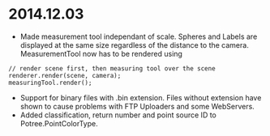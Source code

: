 

# 2014.12.03

* Made measurement tool independant of scale. Spheres and Labels are displayed at the same size regardless of the distance to the camera.
  MeasurementTool now has to be rendered using 

```  
// render scene first, then measuring tool over the scene
renderer.render(scene, camera);
measuringTool.render();
```


  
* Support for binary files with .bin extension. Files without extension have shown to cause problems with FTP Uploaders and some WebServers.
* Added classification, return number and point source ID to Potree.PointColorType.
